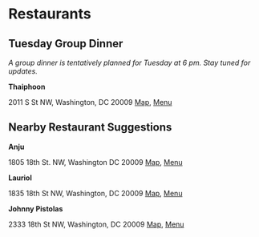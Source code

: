 # Restaurants 

## Tuesday Group Dinner 

_A group dinner is tentatively planned for Tuesday at 6 pm. Stay tuned for updates._ 

**Thaiphoon**

2011 S St NW, Washington, DC 20009
[Map](https://www.google.com/maps/place/Thaiphoon/@38.9143402,-77.0454463,15z/data=!4m2!3m1!1s0x0:0x855eaeb8508c46d?sa=X&ved=2ahUKEwi_hMXdgt76AhVhMjQIHUglBRwQ_BJ6BAhgEAU),
[Menu](https://www.thaiphoondupont.com/menus/)

## Nearby Restaurant Suggestions

**Anju**

1805 18th St. NW, Washington DC 20009
[Map](https://www.google.com/maps/place/Anju/@38.9143826,-77.0436445,17z/data=!3m2!4b1!5s0x89b7b7c456d5f467:0x648b97e6a0bb4208!4m5!3m4!1s0x89b7b7bd0d618fb7:0xd0048ad884ba1b83!8m2!3d38.9143826!4d-77.0414505),
[Menu](https://www.anjurestaurant.com/dine-in)


**Lauriol**

1835 18th St NW, Washington, DC 20009
[Map](https://www.google.com/maps/place/Lauriol+Plaza/@38.9152917,-77.0436242,17z/data=!3m1!4b1!4m5!3m4!1s0x89b7b7c4e4d32621:0xe06947ced799866d!8m2!3d38.9152917!4d-77.0414302),
[Menu](https://www.lauriolplaza.com/online-ordering/lauriol-plaza/menu)

**Johnny Pistolas**

2333 18th St NW, Washington, DC 20009
[Map](https://www.google.com/maps/place/Johnny+Pistolas/@38.92048,-77.0438867,17z/data=!3m1!4b1!4m5!3m4!1s0x89b7b7dbb21f8cf5:0xdaa4d68cd774cb4d!8m2!3d38.92048!4d-77.0416927),
[Menu](https://johnnypistolas.com/new-page-1)

